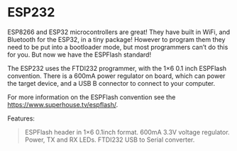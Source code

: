 # ESP232

ESP8266 and ESP32 microcontrollers are great! They have built in WiFi, and Bluetooth for the ESP32, in a tiny package! However to program them they need to be put into a bootloader mode, but most programmers can’t do this for you. But now we have the ESPFlash standard!

The ESP232 uses the FTDI232 programmer, with the 1×6 0.1 inch ESPFlash convention. There is a 600mA power regulator on board, which can power the target device, and a USB B connector to connect to your computer.

For more information on the ESPFlash convention see the https://www.superhouse.tv/espflash/.

Features:

> ESPFlash header in 1×6 0.1inch format.
> 600mA 3.3V voltage regulator.
> Power, TX and RX LEDs.
> FTDI232 USB to Serial converter.
